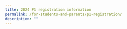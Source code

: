 ```yaml
---
title: 2024 P1 registration information
permalink: /for-students-and-parents/p1-registration/
description: ""
---
```

